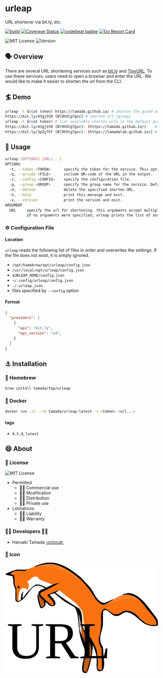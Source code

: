 # urleap

URL shortener via bit.ly, etc.

[![build](https://github.com/tamada/urleap/actions/workflows/build.yml/badge.svg)](https://github.com/tamada/urleap/actions/workflows/build.yml)
[![Coverage Status](https://coveralls.io/repos/github/tamada/urleap/badge.svg?branch=main)](https://coveralls.io/github/tamada/urleap?branch=main)
[![codebeat badge](https://codebeat.co/badges/d63e3c67-fc5d-4f27-9e81-d80861d60c20)](https://codebeat.co/projects/github-com-tamada-urleap-main)
[![Go Report Card](https://goreportcard.com/badge/github.com/tamada/urleap)](https://goreportcard.com/report/github.com/tamada/urleap)

![MIT License](https://img.shields.io/badge/Licnese-MIT%20License-informational)
![Version](https://img.shields.io/badge/Version-0.2.1-informational)

## :speaking_head: Overview

There are several URL shortening services such as [bit.ly](https://bit.ly) and [TinyURL](https://tinyurl.com/app). To use these services, users need to open a browser and enter the URL. We would like to make it easier to shorten the url from the CLI.

## :surfer: Demo

```sh
urleap -t $(cat token) https://tamada.github.io/ # shorten the given url.
https://bit.ly/43gj5S9 (Bl9h5Cg7gvc) # shorten url (group)
urleap -t $(cat token) # list available shorten urls in the default group.
https://bit.ly/43gj5S9 (Bl9h5Cg7gvc): (https://tamada.github.io/)    # shorten (group): original url
https://bit.ly/3pZy7hf (Bl9h5Cg7gvc): (https://tamadalab.github.io/) # shorten (group): original url
```

## :runner: Usage

```sh
urleap [OPTIONS] [URLs...]
OPTIONS
  -t, --token <TOKEN>      specify the token for the service. This option is mandatory.
  -q, --qrcode <FILE>      include QR-code of the URL in the output.
  -c, --config <CONFIG>    specify the configuration file.
  -g, --group <GROUP>      specify the group name for the service. Default is "urleap"
  -d, --delete             delete the specified shorten URL.
  -h, --help               print this mesasge and exit.
  -v, --version            print the version and exit.
ARGUMENT
  URL     specify the url for shortening. this arguments accept multiple values.
          if no arguments were specified, urleap prints the list of available shorten urls.
```

### :gear: Configuration File

#### Location

`urleap` reads the following list of files in order and overwrites the settings. 
If the file does not exist, it is simply ignored.

* `/opt/homebrew/opt/urleap/config.json`
* `/usr/local/opt/urleap/config.json`
* `$URLEAP_HOME/config.json`
* `~/.config/urleap/config.json`
* `./.urleap.json`
* files specified by `--config` option

#### Format

```json
{
  "providers": [
    {
      "api": "bit.ly",
      "api_version": "v4",
    }
  ]
}
```

## :anchor: Installation

### :beer: Homebrew

```sh
brew install tamada/tap/urleap
```

### :whale: Docker

```sh
docker run -it --rm tamada/urleap:latest -t <token> <url...>
```

#### tags

* `0.5.0`, `latest`

## :smile: About

### :scroll: License

![MIT License](https://img.shields.io/badge/Licnese-MIT%20License-informational)

* Permitted
  * 🙆‍♀️ Commercial use
  * 🙆‍♀️ Modification
  * 🙆‍♀️ Distribution
  * 🙆‍♀️ Private use
* Limitations
  * 🙅‍♂️ Liability
  * 🙅‍♂️ Warranty

### :man_office_worker: Developers :woman_office_worker:

* Haruaki Tamada [:octocat:](https://github.com/tamada)

### :jack_o_lantern: Icon

![Icon](docs/static/images/urleap.svg)

